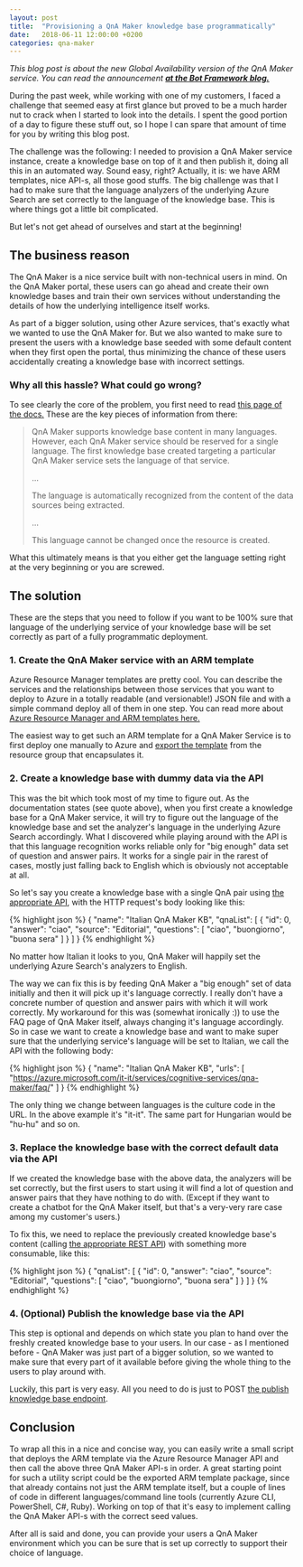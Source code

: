 ```yaml
---
layout: post
title:  "Provisioning a QnA Maker knowledge base programmatically"
date:   2018-06-11 12:00:00 +0200
categories: qna-maker
---
```

*This blog post is about the new Global Availability version of the QnA Maker service. You can read the announcement **[at the Bot Framework blog.][qna-ga-announcement]***

During the past week, while working with one of my customers, I faced a challenge that seemed easy at first glance but proved to be a much harder nut to crack when I started to look into the details. I spent the good portion of a day to figure these stuff out, so I hope I can spare that amount of time for you by writing this blog post.

The challenge was the following: I needed to provision a QnA Maker service instance, create a knowledge base on top of it and then publish it, doing all this in an automated way. Sound easy, right? Actually, it is: we have ARM templates, nice API-s, all those good stuffs. The big challenge was that I had to make sure that the language analyzers of the underlying Azure Search are set correctly to the language of the knowledge base. This is where things got a little bit complicated.

But let's not get ahead of ourselves and start at the beginning!

## The business reason

The QnA Maker is a nice service built with non-technical users in mind. On the QnA Maker portal, these users can go ahead and create their own knowledge bases and train their own services without understanding the details of how the underlying intelligence itself works.

As part of a bigger solution, using other Azure services, that's exactly what we wanted to use the QnA Maker for. But we also wanted to make sure to present the users with a knowledge base seeded with some default content when they first open the portal, thus minimizing the chance of these users accidentally creating a knowledge base with incorrect settings.

### Why all this hassle? What could go wrong?

To see clearly the core of the problem, you first need to read [this page of the docs.][qna-language-support]
These are the key pieces of information from there:
> QnA Maker supports knowledge base content in many languages. However, each QnA Maker service should be reserved for a single language. The first knowledge base created targeting a particular QnA Maker service sets the language of that service.
>
> ...
>
> The language is automatically recognized from the content of the data sources being extracted.
>
> ...
>
> This language cannot be changed once the resource is created.

What this ultimately means is that you either get the language setting right at the very beginning or you are screwed.

## The solution

These are the steps that you need to follow if you want to be 100% sure that language of the underlying service of your knowledge base will be set correctly as part of a fully programmatic deployment.

### 1. Create the QnA Maker service with an ARM template

Azure Resource Manager templates are pretty cool. You can describe the services and the relationships between those services that you want to deploy to Azure in a totally readable (and versionable!) JSON file and with a simple command deploy all of them in one step. You can read more about [Azure Resource Manager and ARM templates here.][arm-overview]

The easiest way to get such an ARM template for a QnA Maker Service is to first deploy one manually to Azure and [export the template][arm-export] from the resource group that encapsulates it.

### 2. Create a knowledge base with dummy data via the API

This was the bit which took most of my time to figure out. As the documentation states (see quote above), when you first create a knowledge base for a QnA Maker service, it will try to figure out the language of the knowledge base and set the analyzer's language in the underlying Azure Search accordingly. What I discovered while playing around with the API is that this language recognition works reliable only for "big enough" data set of question and answer pairs. It works for a single pair in the rarest of cases, mostly just falling back to English which is obviously not acceptable at all.

So let's say you create a knowledge base with a single QnA pair using [the appropriate API][qna-api-create], with the HTTP request's body looking like this:

{% highlight json %}
{
  "name": "Italian QnA Maker KB",
  "qnaList": [
    {
      "id": 0,
      "answer": "ciao",
      "source": "Editorial",
      "questions": [ "ciao", "buongiorno", "buona sera" ]
    }
  ]
}
{% endhighlight %}

No matter how Italian it looks to you, QnA Maker will happily set the underlying Azure Search's analyzers to English.

The way we can fix this is by feeding QnA Maker a "big enough" set of data initially and then it will pick up it's language correctly. I really don't have a concrete number of question and answer pairs with which it will work correctly. My workaround for this was (somewhat ironically :)) to use the FAQ page of QnA Maker itself, always changing it's language accordingly. So in case we want to create a knowledge base and want to make super sure that the underlying service's language will be set to Italian, we call the API with the following body:

{% highlight json %}
{
  "name": "Italian QnA Maker KB",
  "urls": [ "https://azure.microsoft.com/it-it/services/cognitive-services/qna-maker/faq/" ]
}
{% endhighlight %}

The only thing we change between languages is the culture code in the URL. In the above example it's "it-it". The same part for Hungarian would be "hu-hu" and so on.

### 3. Replace the knowledge base with the correct default data via the API

If we created the knowledge base with the above data, the analyzers will be set correctly, but the first users to start using it will find a lot of question and answer pairs that they have nothing to do with. (Except if they want to create a chatbot for the QnA Maker itself, but that's a very-very rare case among my customer's users.)

To fix this, we need to replace the previously created knowledge base's content (calling [the appropriate REST API][qna-api-replace]) with something more consumable, like this:

{% highlight json %}
{
  "qnaList": [
    {
      "id": 0,
      "answer": "ciao",
      "source": "Editorial",
      "questions": [ "ciao", "buongiorno", "buona sera" ]
    }
  ]
}
{% endhighlight %}

### 4. (Optional) Publish the knowledge base via the API

This step is optional and depends on which state you plan to hand over the freshly created knowledge base to your users. In our case - as I mentioned before - QnA Maker was just part of a bigger solution, so we wanted to make sure that every part of it available before giving the whole thing to the users to play around with.

Luckily, this part is very easy. All you need to do is just to POST [the publish knowledge base endpoint][qna-api-publish].

## Conclusion

To wrap all this in a nice and concise way, you can easily write a small script that deploys the ARM template via the Azure Resource Manager API and then call the above three QnA Maker API-s in order. A great starting point for such a utility script could be the exported ARM template package, since that already contains not just the ARM template itself, but a couple of lines of code in different languages/command line tools (currently Azure CLI, PowerShell, C#, Ruby). Working on top of that it's easy to implement calling the QnA Maker API-s with the correct seed values.

After all is said and done, you can provide your users a QnA Maker environment which you can be sure that is set up correctly to support their choice of language.

[qna-ga-announcement]: https://blog.botframework.com/2018/05/07/announcing-general-availability-of-qnamaker/
[qna-language-support]: https://docs.microsoft.com/en-us/azure/cognitive-services/qnamaker/how-to/language-knowledge-base
[arm-overview]: https://docs.microsoft.com/en-us/azure/azure-resource-manager/
[arm-export]: https://docs.microsoft.com/en-us/azure/azure-resource-manager/resource-manager-export-template
[qna-api-create]: https://westus.dev.cognitive.microsoft.com/docs/services/5a93fcf85b4ccd136866eb37/operations/5ac266295b4ccd1554da75ff
[qna-api-replace]: https://westus.dev.cognitive.microsoft.com/docs/services/5a93fcf85b4ccd136866eb37/operations/knowledgebases_publish
[qna-api-publish]: https://westus.dev.cognitive.microsoft.com/docs/services/5a93fcf85b4ccd136866eb37/operations/5ac266295b4ccd1554da75fe
